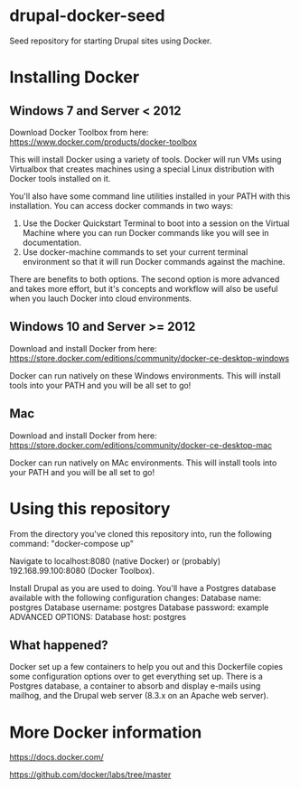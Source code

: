 # drupal-docker-seed
Seed repository for starting Drupal sites using Docker.

# Installing Docker
## Windows 7 and Server < 2012
Download Docker Toolbox from here: https://www.docker.com/products/docker-toolbox

This will install Docker using a variety of tools.  Docker will run VMs using Virtualbox that creates machines using a special Linux distribution with Docker tools installed on it.

You'll also have some command line utilities installed in your PATH with this installation.  You can access docker commands in two ways:
1. Use the Docker Quickstart Terminal to boot into a session on the Virtual Machine where you can run Docker commands like you will see in documentation.
2. Use docker-machine commands to set your current terminal environment so that it will run Docker commands against the machine.

There are benefits to both options.  The second option is more advanced and takes more effort, but it's concepts and workflow will also be useful when you lauch Docker into cloud environments.

## Windows 10 and Server >= 2012
Download and install Docker from here: https://store.docker.com/editions/community/docker-ce-desktop-windows

Docker can run natively on these Windows environments.  This will install tools into your PATH and you will be all set to go!

## Mac
Download and install Docker from here: https://store.docker.com/editions/community/docker-ce-desktop-mac

Docker can run natively on MAc environments.  This will install tools into your PATH and you will be all set to go! 

# Using this repository
From the directory you've cloned this repository into, run the following command: "docker-compose up"
 
Navigate to localhost:8080 (native Docker) or (probably) 192.168.99.100:8080 (Docker Toolbox).

Install Drupal as you are used to doing.  You'll have a Postgres database available with the following configuration changes:
Database name: postgres
Database username: postgres
Database password: example
ADVANCED OPTIONS: Database host: postgres

## What happened?
Docker set up a few containers to help you out and this Dockerfile copies some configuration options over to get everything set up.
There is a Postgres database, a container to absorb and display e-mails using mailhog, and the Drupal web server (8.3.x on an Apache web server).

# More Docker information
https://docs.docker.com/

https://github.com/docker/labs/tree/master

